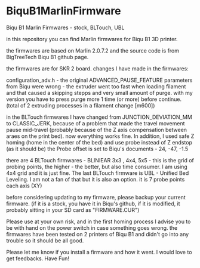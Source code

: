 # BiquB1MarlinFirmware
Biqu B1 Marlin Firmwares - stock, BLTouch, UBL

in this repository you can find Marlin firmwares for Biqu B1 3D printer.

the firmwares are based on Marlin 2.0.7.2 and the source code is from BigTreeTech Biqu B1 github page.

the firmwares are for SKR 2 board.
changes I have made in the firmwares:

configuration_adv.h - the original ADVANCED_PAUSE_FEATURE parameters from Biqu were wrong - the extruder went too fast when loading filament and that caused a skipping stepps and very small amount of purge.
with my version you have to press purge more 1 time (or more) before continue. 
(total of 2 extruding processes in a filament change [m600])

in the BLTouch firmwares I have changed from JUNCTION_DEVIATION_MM to CLASSIC_JERK,
because of a problem that made the travel movement pause mid-travel
(probably because of the Z axis compensation between araes on the print bed). now everything works fine.
In addition, I used safe Z homing (home in the center of the bed) 
and use probe instead of Z endstop (as it should be)
the Probe offset is set to Biqu's documents - 24, -47, -1.5

there are 4 BLTouch firmwares - BLINIEAR 3x3 , 4x4, 5x5 - this is the grid of probing points, the higher - the better, but also time consumer.
I am using 4x4 grid and it is just fine.
The last BLTouch firmware is UBL - Unified Bed Leveling. I am not a fan of that but it is also an option. it is 7 probe points each axis (XY)

before considering updating to my firmware, please backup your current firmware. (if it is a stock, you have it in Biqu's github, if it is modified, it probably sitting in your SD card as "FIRMWARE.CUR")

Please use at your own risk, and in the first homing process I advise you to be with hand on the power switch in case something goes wrong.
the firmwares have been tested on 2 printers of Biqu B1 and didn't go into any trouble so it should be all good.

Please let me know if you install a firmware and how it went.
I would love to get feedbacks.
Have Fun! 
